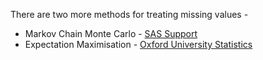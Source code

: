 

There are two more methods for treating missing values -

- Markov Chain Monte Carlo - [SAS Support](https://support.sas.com/resources/papers/proceedings13/436-2013.pdf)
- Expectation Maximisation - [Oxford University Statistics](http://www.stats.ox.ac.uk/~steffen/teaching/fsmHT07/fsm407c.pdf)




